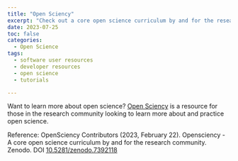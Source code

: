 ```yaml
---
title: "Open Sciency"
excerpt: "Check out a core open science curriculum by and for the research community"
date: 2023-07-25
toc: false
categories:
  - Open Science
tags:
  - software user resources
  - developer resources
  - open science
  - tutorials

---
```


Want to learn more about open science? [Open Sciency](https://opensciency.github.io/sprint-content/) is a resource for those in the research community looking to learn more about and practice open science.

Reference:
OpenSciency Contributors (2023, February 22). Opensciency - A core open science curriculum by and for the research community. Zenodo. DOI [10.5281/zenodo.7392118](https://www.doi.org/10.5281/zenodo.7392118)
